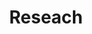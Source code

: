 ---
title: Reseach
type: landing

sections:
  - block: collection
    id: posts
    content:
      title: Research
      subtitle: ''
      text: ''
      # Choose how many pages you would like to display (0 = all pages)
      count: 6
      # Filter on criteria
      filters:
        # The folders to display content from
        folders:
          - research
        author: ""
        category: ""
        tag: ""
        publication_type: ""
        featured_only: false
        exclude_featured: false
        exclude_future: false
        exclude_past: false
      # Choose how many pages you would like to offset by
      # Useful if you wish to show the first item in the Featured widget
      offset: 0
      # Field to sort by, such as Date or Title
      sort_by: 'Title'
      sort_ascending: ture
    design:
      # Choose a listing view
      view: card
---